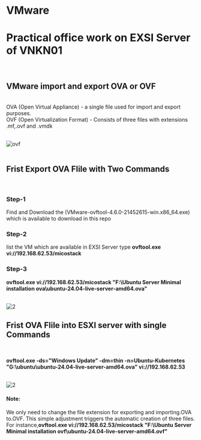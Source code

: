 # VMware
<h1>Practical office work on EXSI Server of VNKN01</h1> <br>
<h2>VMware import and export OVA or OVF</h2> <br>
OVA (Open Virtual Appliance) - a single file used for import and export purposes.<br>
OVF (Open Virtualization Format) - Consists of three files with extensions .mf,.ovf and .vmdk<br><br>

![ovf](https://github.com/VNKN01/VMware/assets/44769452/7a06aaed-a90d-44dd-b19f-28e9687efb88) <br><br>

<h2>Frist Export OVA Flile with Two Commands</h2> <br>

<h3> Step-1 </h3> Find and Download the (VMware-ovftool-4.6.0-21452615-win.x86_64.exe) which is available to download in this repo
<h3> Step-2 </h3> list the VM which are available in EXSI Server type <b>ovftool.exe vi://192.168.62.53/micostack</b> <br>
<h3> Step-3 </h3><b>ovftool.exe vi://192.168.62.53/micostack "F:\Ubuntu Server Minimal installation ova\ubuntu-24.04-live-server-amd64.ova"</b><br></br>

![2](https://github.com/VNKN01/VMware/assets/44769452/c20b4808-0dd0-48d3-8baa-4dce2bdbcb4f)

<h2>Frist OVA Flile into ESXI server with single Commands</h2> <br>

<b>ovftool.exe -ds="Windows Update" -dm=thin -n=Ubuntu-Kubernetes "G:\ubuntu\ubuntu-24.04-live-server-amd64.ova" vi://192.168.62.53</b> </b><br></br>

![2](https://github.com/VNKN01/VMware/assets/44769452/ab86fd0a-63b3-494b-ae06-1a0dcc0e0833)

<h4>Note: </h4>
We only need to change the file extension for exporting and importing.OVA to.OVF. This simple adjustment triggers the automatic creation of three files. For instance,<b>ovftool.exe vi://192.168.62.53/micostack "F:\Ubuntu Server Minimal installation ovf\ubuntu-24.04-live-server-amd64.ovf"</b>
